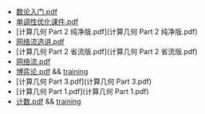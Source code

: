 - [数论入门.pdf](数论入门.pdf)
- [单调性优化课件.pdf](单调性优化课件.pdf)
- [计算几何 Part 2 纯净版.pdf](计算几何 Part 2 纯净版.pdf)
- [网络流选讲.pdf](网络流选讲.pdf)
- [计算几何 Part 2 省流版.pdf](计算几何 Part 2 省流版.pdf)
- [网络流.pdf](网络流.pdf)
- [博弈论.pdf](博弈论.pdf) && [training](https://www.luogu.com.cn/training/572681)
- [计算几何 Part 3.pdf](计算几何 Part 3.pdf)
- [计算几何 Part 1.pdf](计算几何 Part 1.pdf)
- [计数.pdf](计数.pdf) && [training](https://www.luogu.com.cn/training/571747)
